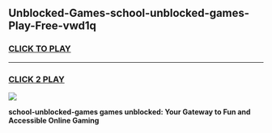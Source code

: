 
## Unblocked-Games-school-unblocked-games-Play-Free-vwd1q
<h3>
<a href="https://premium76.site?title=school-unblocked-games&ref=18A1">CLICK TO PLAY</a></h3>
<hr>

<h3>
<a href="https://premium76.site?title=school-unblocked-games&ref=18A1">CLICK 2 PLAY</a>
  
</h3>

<a href="https://premium76.site?title=school-unblocked-games&ref=18A1"><img src="https://clearcache.store/games.png"></a>


**school-unblocked-games games unblocked: Your Gateway to Fun and Accessible Online Gaming**

